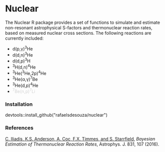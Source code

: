 # Nuclear

The Nuclear R package provides a set of functions to simulate and estimate non-resonant astrophysical S-factors and thermonuclear reaction rates, based on measured nuclear cross sections. The following reactions are currently included:
 
-  d(p,&gamma;)<sup>3</sup>He
-  d(d,n)<sup>3</sup>He
-  d(d,p)<sup>3</sup>H
- <sup>3</sup>H(d,n)<sup>4</sup>He 
- <sup>3</sup>He(<sup>3</sup>He,2p)<sup>4</sup>He
- <sup>3</sup>He(&alpha;,&gamma;)<sup>7</sup>Be 
- <sup>3</sup>He(d,p)<sup>4</sup>He 
- <span style="color:lightgray"><sup>7</sup>Be(n,p)<sup>7</sup>Li</span>



### Installation
devtools::install_github("rafaelsdesouza/nuclear")



### References
[C. Iliadis, K.S. Anderson, A. Coc, F.X. Timmes, and S. Starrfield](http://iopscience.iop.org/article/10.3847/0004-637X/831/1/107/meta), *Bayesian Estimation of Thermonuclear Reaction Rates*, Astrophys. J. 831, 107 (2016).
